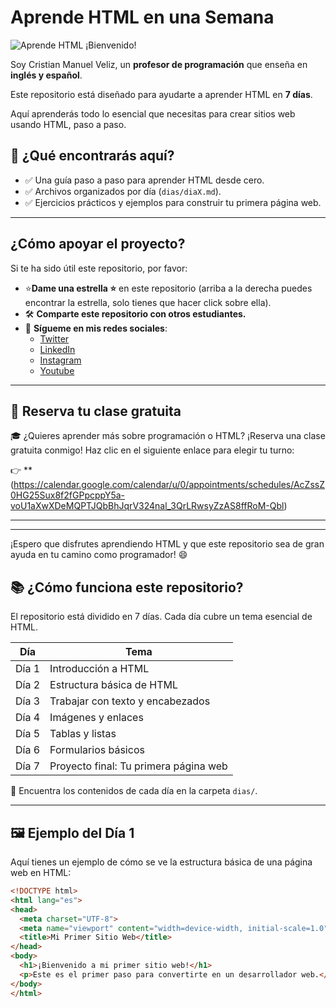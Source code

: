 # Aprende HTML en una Semana
![Aprende HTML](https://via.placeholder.com/800x200.png?text=Aprende+HTML+en+una+Semana)
¡Bienvenido! 

Soy Cristian Manuel Veliz, un **profesor de programación** que enseña en **inglés y español**. 

Este repositorio está diseñado para ayudarte a aprender HTML en **7 días**. 

Aquí aprenderás todo lo esencial que necesitas para crear sitios web usando HTML, paso a paso.

## 🎯 **¿Qué encontrarás aquí?**
- ✅ Una guía paso a paso para aprender HTML desde cero.
- ✅ Archivos organizados por día (`dias/diaX.md`).
- ✅ Ejercicios prácticos y ejemplos para construir tu primera página web.

---

## ¿Cómo apoyar el proyecto?

Si te ha sido útil este repositorio, por favor:

- ⭐**Dame una estrella ⭐** en este repositorio (arriba a la derecha puedes encontrar la estrella, solo tienes que hacer click sobre ella).
- 🛠️ **Comparte este repositorio con otros estudiantes.**
- 🔗 **Sígueme en mis redes sociales**:
  - [Twitter](https://x.com/Manvel_0)
  - [LinkedIn](https://www.linkedin.com/in/cristian-manuel-veliz-/)
  - [Instagram](https://www.instagram.com/manudev.19)
  - [Youtube](https://www.youtube.com/@cristianmanuelveliz)
---

## 📅 **Reserva tu clase gratuita**

🎓 ¿Quieres aprender más sobre programación o HTML? ¡Reserva una clase gratuita conmigo! Haz clic en el siguiente enlace para elegir tu turno:

👉 **(https://calendar.google.com/calendar/u/0/appointments/schedules/AcZssZ0HG25Sux8f2fGPpcppY5a-voU1aXwXDeMQPTJQbBhJqrV324nal_3QrLRwsyZzAS8ffRoM-Qbl)

---
---
¡Espero que disfrutes aprendiendo HTML y que este repositorio sea de gran ayuda en tu camino como programador! 😄

## 📚 **¿Cómo funciona este repositorio?**

El repositorio está dividido en 7 días. Cada día cubre un tema esencial de HTML. 

| Día  | Tema                                   |
|------|---------------------------------------|
| Día 1| Introducción a HTML                   |
| Día 2| Estructura básica de HTML             |
| Día 3| Trabajar con texto y encabezados      |
| Día 4| Imágenes y enlaces                    |
| Día 5| Tablas y listas                       |
| Día 6| Formularios básicos                   |
| Día 7| Proyecto final: Tu primera página web |

📂 Encuentra los contenidos de cada día en la carpeta `dias/`.

---

## 🖼️ **Ejemplo del Día 1**

Aquí tienes un ejemplo de cómo se ve la estructura básica de una página web en HTML:

```html
<!DOCTYPE html>
<html lang="es">
<head>
  <meta charset="UTF-8">
  <meta name="viewport" content="width=device-width, initial-scale=1.0">
  <title>Mi Primer Sitio Web</title>
</head>
<body>
  <h1>¡Bienvenido a mi primer sitio web!</h1>
  <p>Este es el primer paso para convertirte en un desarrollador web.</p>
</body>
</html>


